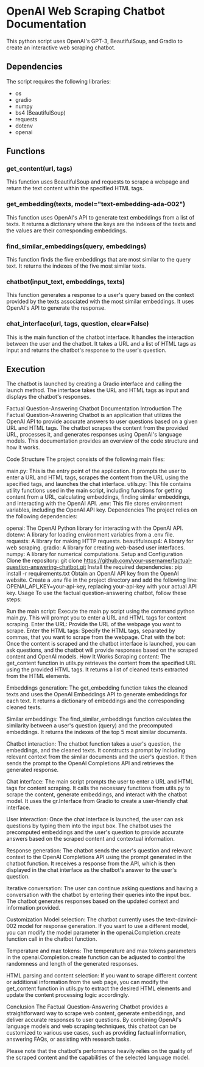 <body>
    <h1>OpenAI Web Scraping Chatbot Documentation</h1>
    <p>This python script uses OpenAI's GPT-3, BeautifulSoup, and Gradio to create an interactive web scraping chatbot.</p>

<h2>Dependencies</h2>
<p>The script requires the following libraries:</p>
<ul>
    <li>os</li>
    <li>gradio</li>
    <li>numpy</li>
    <li>bs4 (BeautifulSoup)</li>
    <li>requests</li>
    <li>dotenv</li>
    <li>openai</li>
</ul>

<h2>Functions</h2>
<h3>get_content(url, tags)</h3>
<p>This function uses BeautifulSoup and requests to scrape a webpage and return the text content within the specified HTML tags.</p>

<h3>get_embedding(texts, model="text-embedding-ada-002")</h3>
<p>This function uses OpenAI's API to generate text embeddings from a list of texts. It returns a dictionary where the keys are the indexes of the texts and the values are their corresponding embeddings.</p>

<h3>find_similar_embeddings(query, embeddings)</h3>
<p>This function finds the five embeddings that are most similar to the query text. It returns the indexes of the five most similar texts.</p>

<h3>chatbot(input_text, embeddings, texts)</h3>
<p>This function generates a response to a user's query based on the context provided by the texts associated with the most similar embeddings. It uses OpenAI's API to generate the response.</p>

<h3>chat_interface(url, tags, question, clear=False)</h3>
<p>This is the main function of the chatbot interface. It handles the interaction between the user and the chatbot. It takes a URL and a list of HTML tags as input and returns the chatbot's response to the user's question.</p>

<h2>Execution</h2>
<p>The chatbot is launched by creating a Gradio interface and calling the launch method. The interface takes the URL and HTML tags as input and displays the chatbot's responses.</p>

</body>

Factual Question-Answering Chatbot Documentation
Introduction
The Factual Question-Answering Chatbot is an application that utilizes the OpenAI API to provide accurate answers to user questions based on a given URL and HTML tags. The chatbot scrapes the content from the provided URL, processes it, and generates responses using OpenAI's language models. This documentation provides an overview of the code structure and how it works.

Code Structure
The project consists of the following main files:

main.py: This is the entry point of the application. It prompts the user to enter a URL and HTML tags, scrapes the content from the URL using the specified tags, and launches the chat interface.
utils.py: This file contains utility functions used in the main script, including functions for getting content from a URL, calculating embeddings, finding similar embeddings, and interacting with the OpenAI API.
.env: This file stores environment variables, including the OpenAI API key.
Dependencies
The project relies on the following dependencies:

openai: The OpenAI Python library for interacting with the OpenAI API.
dotenv: A library for loading environment variables from a .env file.
requests: A library for making HTTP requests.
beautifulsoup4: A library for web scraping.
gradio: A library for creating web-based user interfaces.
numpy: A library for numerical computations.
Setup and Configuration
Clone the repository: git clone https://github.com/your-username/factual-question-answering-chatbot.git
Install the required dependencies: pip install -r requirements.txt
Obtain an OpenAI API key from the OpenAI website.
Create a .env file in the project directory and add the following line: OPENAI_API_KEY=your-api-key, replacing your-api-key with your actual API key.
Usage
To use the factual question-answering chatbot, follow these steps:

Run the main script: Execute the main.py script using the command python main.py. This will prompt you to enter a URL and HTML tags for content scraping.
Enter the URL: Provide the URL of the webpage you want to scrape.
Enter the HTML tags: Specify the HTML tags, separated by commas, that you want to scrape from the webpage.
Chat with the bot: Once the content is scraped and the chatbot interface is launched, you can ask questions, and the chatbot will provide responses based on the scraped content and OpenAI models.
How It Works
Scraping content: The get_content function in utils.py retrieves the content from the specified URL using the provided HTML tags. It returns a list of cleaned texts extracted from the HTML elements.

Embeddings generation: The get_embedding function takes the cleaned texts and uses the OpenAI Embeddings API to generate embeddings for each text. It returns a dictionary of embeddings and the corresponding cleaned texts.

Similar embeddings: The find_similar_embeddings function calculates the similarity between a user's question (query) and the precomputed embeddings. It returns the indexes of the top 5 most similar documents.

Chatbot interaction: The chatbot function takes a user's question, the embeddings, and the cleaned texts. It constructs a prompt by including relevant context from the similar documents and the user's question. It then sends the prompt to the OpenAI Completions API and retrieves the generated response.

Chat interface: The main script prompts the user to enter a URL and HTML tags for content scraping. It calls the necessary functions from utils.py to scrape the content, generate embeddings, and interact with the chatbot model. It uses the gr.Interface from Gradio to create a user-friendly chat interface.

User interaction: Once the chat interface is launched, the user can ask questions by typing them into the input box. The chatbot uses the precomputed embeddings and the user's question to provide accurate answers based on the scraped content and contextual information.

Response generation: The chatbot sends the user's question and relevant context to the OpenAI Completions API using the prompt generated in the chatbot function. It receives a response from the API, which is then displayed in the chat interface as the chatbot's answer to the user's question.

Iterative conversation: The user can continue asking questions and having a conversation with the chatbot by entering their queries into the input box. The chatbot generates responses based on the updated context and information provided.

Customization
Model selection: The chatbot currently uses the text-davinci-002 model for response generation. If you want to use a different model, you can modify the model parameter in the openai.Completion.create function call in the chatbot function.

Temperature and max tokens: The temperature and max tokens parameters in the openai.Completion.create function can be adjusted to control the randomness and length of the generated responses.

HTML parsing and content selection: If you want to scrape different content or additional information from the web page, you can modify the get_content function in utils.py to extract the desired HTML elements and update the content processing logic accordingly.

Conclusion
The Factual Question-Answering Chatbot provides a straightforward way to scrape web content, generate embeddings, and deliver accurate responses to user questions. By combining OpenAI's language models and web scraping techniques, this chatbot can be customized to various use cases, such as providing factual information, answering FAQs, or assisting with research tasks.

Please note that the chatbot's performance heavily relies on the quality of the scraped content and the capabilities of the selected language model.
